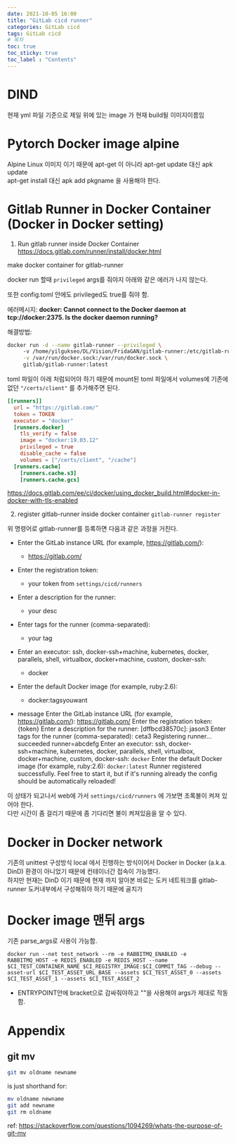 ```yaml
---
date: 2021-10-05 16:00
title: "GitLab cicd runner"
categories: GitLab cicd
tags: GitLab cicd
# 목차
toc: true  
toc_sticky: true 
toc_label : "Contents"
---
```


# DIND

현재 yml 파일 기준으로 제일 위에 있는 image 가 현재 build될 이미지이름임

# Pytorch Docker image alpine
Alpine Linux 이미지 이기 때문에 apt-get 이 아니라
apt-get update 대신 apk update  
apt-get install 대신 apk add pkgname 을 사용해야 한다.


# Gitlab Runner in Docker Container (Docker in Docker setting)
1. Run gitlab runner inside Docker Container
<https://docs.gitlab.com/runner/install/docker.html>

make docker container for gitlab-runner

docker run 할때 `privileged` args를 줘야지 아래와 같은 에러가 나지 않는다.

또한 config.toml 안에도 privileged도 true를 줘야 함.

에러메시지: **docker: Cannot connect to the Docker daemon at tcp://docker:2375. Is the docker daemon running?**

해결방법:
```sh
docker run -d --name gitlab-runner --privileged \     
     -v /home/yilgukseo/DL/Vision/FridaGAN/gitlab-runner:/etc/gitlab-runner \
     -v /var/run/docker.sock:/var/run/docker.sock \
     gitlab/gitlab-runner:latest 
```

toml 파일이 아래 처럼되어야 하기 때문에 mount된 toml 파일에서 volumes에 기존에 없던 `"/certs/client"` 를 추가해주면 된다.

```toml
[[runners]]
  url = "https://gitlab.com/"
  token = TOKEN
  executor = "docker"
  [runners.docker]
    tls_verify = false
    image = "docker:19.03.12"
    privileged = true
    disable_cache = false
    volumes = ["/certs/client", "/cache"]
  [runners.cache]
    [runners.cache.s3]
    [runners.cache.gcs]
```
<https://docs.gitlab.com/ee/ci/docker/using_docker_build.html#docker-in-docker-with-tls-enabled>



2. register gitlab-runner inside docker container
`gitlab-runner register`

위 명령어로 gitlab-runner를 등록하면 다음과 같은 과정을 거친다.
- Enter the GitLab instance URL (for example, https://gitlab.com/):
    - https://gitlab.com/
- Enter the registration token:
    - your token from `settings/cicd/runners`
- Enter a description for the runner:
    - your desc
- Enter tags for the runner (comma-separated):
    - your tag
- Enter an executor: ssh, docker-ssh+machine, kubernetes, docker, parallels, shell, virtualbox, docker+machine, custom, docker-ssh:
    - docker
- Enter the default Docker image (for example, ruby:2.6):
    - docker:tagsyouwant


- message
Enter the GitLab instance URL (for example, https://gitlab.com/):
https://gitlab.com/
Enter the registration token:
{token}
Enter a description for the runner:
[dffbcd38570c]: jason3
Enter tags for the runner (comma-separated):
ceta3
Registering runner... succeeded                     runner=abcdefg
Enter an executor: ssh, docker-ssh+machine, kubernetes, docker, parallels, shell, virtualbox, docker+machine, custom, docker-ssh:
`docker`
Enter the default Docker image (for example, ruby:2.6):
`docker:latest`
Runner registered successfully. Feel free to start it, but if it's running already the config should be automatically reloaded! 

이 상태가 되고나서 web에 가서 `settings/cicd/runners` 에 가보면 초록불이 켜져 있어야 한다.  
다만 시간이 좀 걸리기 때문에 좀 기다리면 불이 켜져있음을 알 수 있다. 

# Docker in Docker network
기존의 unittest 구성방식 local 에서 진행하는 방식이어서 Docker in Docker (a.k.a. DinD) 환경이 아니었기 때문에 컨테이너간 접속이 가능했다.  
하지만 현재는 DinD 이기 때문에 현재 까지 알아본 바로는 도커 네트워크를 gitlab-runner 도커내부에서 구성해줘야 하기 때문에 골치가

# Docker image 맨뒤 args
기존 parse_args로 사용이 가능함.  

`docker run --net test_network --rm -e RABBITMQ_ENABLED -e RABBITMQ_HOST -e REDIS_ENABLED -e REDIS_HOST --name $CI_TEST_CONTAINER_NAME $CI_REGISTRY_IMAGE:$CI_COMMIT_TAG --debug --asset-url $CI_TEST_ASSET_URL_BASE --assets $CI_TEST_ASSET_0 --assets $CI_TEST_ASSET_1 --assets $CI_TEST_ASSET_2`

- ENTRYPOINT안에 bracket으로 감싸줘야하고 ""을 사용해야 args가 제대로 작동함.


# Appendix
## git mv

```sh
git mv oldname newname
```

is just shorthand for:


```sh
mv oldname newname
git add newname
git rm oldname
```

ref: <https://stackoverflow.com/questions/1094269/whats-the-purpose-of-git-mv>